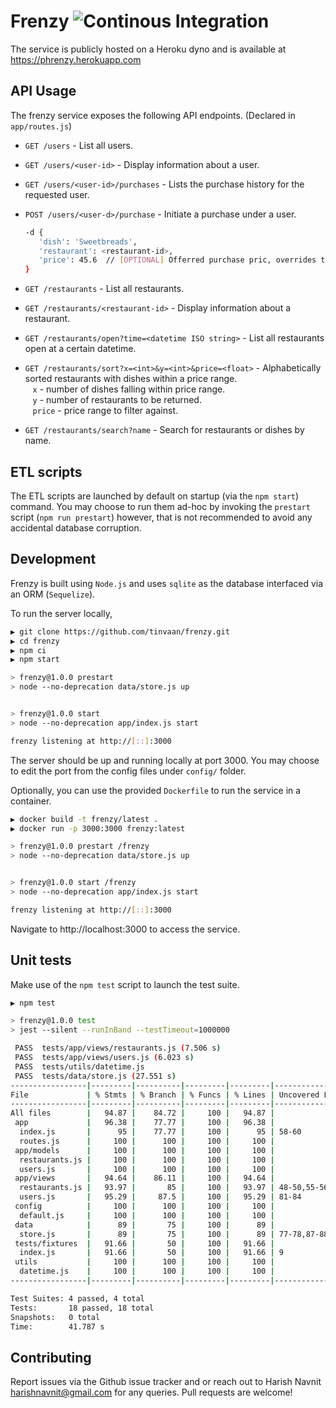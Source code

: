 # Frenzy ![Continous Integration](https://github.com/tinvaan/frenzy/actions/workflows/ci.yml/badge.svg)

The service is publicly hosted on a Heroku dyno and is available at https://phrenzy.herokuapp.com

## API Usage

The frenzy service exposes the following API endpoints. (Declared in `app/routes.js`)

* `GET /users` - List all users.
* `GET /users/<user-id>` - Display information about a user.
* `GET /users/<user-id>/purchases` - Lists the purchase history for the requested user.
* `POST /users/<user-d>/purchase` - Initiate a purchase under a user.
   ```bash
   -d {
      'dish': 'Sweetbreads',
      'restaurant': <restaurant-id>,
      'price': 45.6  // [OPTIONAL] Offerred purchase pric, overrides the price given on the menu
   }
   ```

* `GET /restaurants` - List all restaurants.
* `GET /restaurants/<restaurant-id>` - Display information about a restaurant.
* `GET /restaurants/open?time=<datetime ISO string>` - List all restaurants open at a certain datetime.
* `GET /restaurants/sort?x=<int>&y=<int>&price=<float>` - Alphabetically sorted restaurants with dishes within a price range. <br/>
    &nbsp; &nbsp;`x` - number of dishes falling within price range. <br/>
    &nbsp; &nbsp;`y` - number of restaurants to be returned. <br/>
    &nbsp; &nbsp;`price` - price range to filter against.
* `GET /restaurants/search?name` - Search for restaurants or dishes by name.

## ETL scripts
The ETL scripts are launched by default on startup (via the `npm start`) command.
You may choose to run them ad-hoc by invoking the `prestart` script (`npm run prestart`) however, that is not recommended to avoid any accidental database corruption.

## Development

Frenzy is built using `Node.js` and uses `sqlite` as the database interfaced via an ORM (`Sequelize`).

To run the server locally,

```bash
▶ git clone https://github.com/tinvaan/frenzy.git
▶ cd frenzy
▶ npm ci
▶ npm start

> frenzy@1.0.0 prestart
> node --no-deprecation data/store.js up


> frenzy@1.0.0 start
> node --no-deprecation app/index.js start

frenzy listening at http://[::]:3000

```

The server should be up and running locally at port 3000. You may choose to edit the port from the config files under `config/` folder.

Optionally, you can use the provided `Dockerfile` to run the service in a container.
```bash
▶ docker build -t frenzy/latest .
▶ docker run -p 3000:3000 frenzy:latest

> frenzy@1.0.0 prestart /frenzy
> node --no-deprecation data/store.js up


> frenzy@1.0.0 start /frenzy
> node --no-deprecation app/index.js start

frenzy listening at http://[::]:3000

```
Navigate to http://localhost:3000 to access the service.

## Unit tests

Make use of the `npm test` script to launch the test suite.
```bash
▶ npm test

> frenzy@1.0.0 test
> jest --silent --runInBand --testTimeout=1000000

 PASS  tests/app/views/restaurants.js (7.506 s)
 PASS  tests/app/views/users.js (6.023 s)
 PASS  tests/utils/datetime.js
 PASS  tests/data/store.js (27.551 s)
-----------------|---------|----------|---------|---------|--------------------
File             | % Stmts | % Branch | % Funcs | % Lines | Uncovered Line #s
-----------------|---------|----------|---------|---------|--------------------
All files        |   94.87 |    84.72 |     100 |   94.87 |
 app             |   96.38 |    77.77 |     100 |   96.38 |
  index.js       |      95 |    77.77 |     100 |      95 | 58-60
  routes.js      |     100 |      100 |     100 |     100 |
 app/models      |     100 |      100 |     100 |     100 |
  restaurants.js |     100 |      100 |     100 |     100 |
  users.js       |     100 |      100 |     100 |     100 |
 app/views       |   94.64 |    86.11 |     100 |   94.64 |
  restaurants.js |   93.97 |       85 |     100 |   93.97 | 48-50,55-56
  users.js       |   95.29 |     87.5 |     100 |   95.29 | 81-84
 config          |     100 |      100 |     100 |     100 |
  default.js     |     100 |      100 |     100 |     100 |
 data            |      89 |       75 |     100 |      89 |
  store.js       |      89 |       75 |     100 |      89 | 77-78,87-88,94-100
 tests/fixtures  |   91.66 |       50 |     100 |   91.66 |
  index.js       |   91.66 |       50 |     100 |   91.66 | 9
 utils           |     100 |      100 |     100 |     100 |
  datetime.js    |     100 |      100 |     100 |     100 |
-----------------|---------|----------|---------|---------|--------------------

Test Suites: 4 passed, 4 total
Tests:       18 passed, 18 total
Snapshots:   0 total
Time:        41.787 s
```

## Contributing

Report issues via the Github issue tracker and or reach out to Harish Navnit <harishnavnit@gmail.com> for any queries. Pull requests are welcome!
